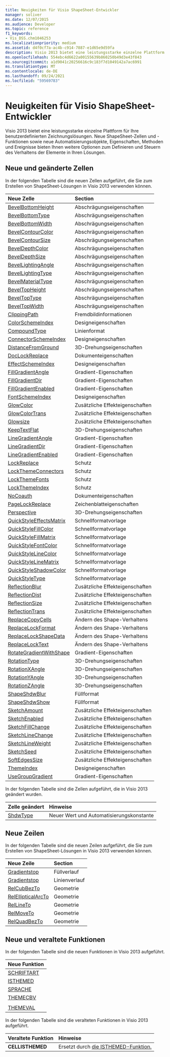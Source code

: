 ```yaml
---
title: Neuigkeiten für Visio ShapeSheet-Entwickler
manager: soliver
ms.date: 12/07/2015
ms.audience: Developer
ms.topic: reference
f1_keywords:
- Vis_DSS.chm1046253
ms.localizationpriority: medium
ms.assetid: d4f0cf7a-ac4b-c914-7887-e1d65e9d59fa
description: Visio 2013 bietet eine leistungsstarke einzelne Plattform für Ihre benutzerdefinierten Zeichnungslösungen. Neue ShapeSheet-Zellen und -Funktionen sowie neue Automatisierungsobjekte, Eigenschaften, Methoden und Ereignisse bieten Ihnen weitere Optionen zum Definieren und Steuern des Verhaltens der Elemente in Ihren Lösungen.
ms.openlocfilehash: 554ebc4d6622a00155639b860250b49d3e43f843
ms.sourcegitcommit: a1d9041c20256616c9c183f7d1049142a7ac6991
ms.translationtype: MT
ms.contentlocale: de-DE
ms.lasthandoff: 09/24/2021
ms.locfileid: "59569783"
---
```

# <a name="whats-new-for-visio-shapesheet-developers"></a>Neuigkeiten für Visio ShapeSheet-Entwickler

Visio 2013 bietet eine leistungsstarke einzelne Plattform für Ihre benutzerdefinierten Zeichnungslösungen. Neue ShapeSheet-Zellen und -Funktionen sowie neue Automatisierungsobjekte, Eigenschaften, Methoden und Ereignisse bieten Ihnen weitere Optionen zum Definieren und Steuern des Verhaltens der Elemente in Ihren Lösungen.
  
## <a name="new-and-changed-cells"></a>Neue und geänderte Zellen
<a name="vis15_WhatsNew_Cells"> </a>

In der folgenden Tabelle sind die neuen Zellen aufgeführt, die Sie zum Erstellen von ShapeSheet-Lösungen in Visio 2013 verwenden können.
  
|**Neue Zelle**|**Section**|
|:-----|:-----|
|[BevelBottomHeight](bevelbottomheight-cell-bevel-properties-section.md) <br/> |Abschrägungseigenschaften  <br/> |
|[BevelBottomType](bevelbottomtype-cell-bevel-properties-section.md) <br/> |Abschrägungseigenschaften  <br/> |
|[BevelBottomWidth](bevelbottomwidth-cell-bevel-properties-section.md) <br/> |Abschrägungseigenschaften  <br/> |
|[BevelContourColor](bevelcontourcolor-cell-bevel-properties-section.md) <br/> |Abschrägungseigenschaften  <br/> |
|[BevelContourSize](bevelcontoursize-cell-bevel-properties-section.md) <br/> |Abschrägungseigenschaften  <br/> |
|[BevelDepthColor](beveldepthcolor-cell-bevel-properties-section.md) <br/> |Abschrägungseigenschaften  <br/> |
|[BevelDepthSize](beveldepthsize-cell-bevel-properties-section.md) <br/> |Abschrägungseigenschaften  <br/> |
|[BevelLightingAngle](bevellightingangle-cell-bevel-properties-section.md) <br/> |Abschrägungseigenschaften  <br/> |
|[BevelLightingType](bevellightingtype-cell-bevel-properties-section.md) <br/> |Abschrägungseigenschaften  <br/> |
|[BevelMaterialType](bevelmaterialtype-cell-bevel-properties-section.md) <br/> |Abschrägungseigenschaften  <br/> |
|[BevelTopHeight](beveltopheight-cell-bevel-properties-section.md) <br/> |Abschrägungseigenschaften  <br/> |
|[BevelTopType](beveltoptype-cell-bevel-properties-section.md) <br/> |Abschrägungseigenschaften  <br/> |
|[BevelTopWidth](beveltopwidth-cell-bevel-properties-section.md) <br/> |Abschrägungseigenschaften  <br/> |
|[ClippingPath](clippingpath-cell-foreign-image-info-section.md) <br/> |Fremdbildinformationen  <br/> |
|[ColorSchemeIndex](colorschemeindex-cell-theme-properties-section.md) <br/> |Designeigenschaften  <br/> |
|[CompoundType](compoundtype-cell-line-format-section.md) <br/> |Linienformat  <br/> |
|[ConnectorSchemeIndex](connectorschemeindex-cell-theme-properties-section.md) <br/> |Designeigenschaften  <br/> |
|[DistanceFromGround](distancefromground-cell-3-d-rotation-properties.md) <br/> |3D-Drehungseigenschaften  <br/> |
|[DocLockReplace](doclockreplace-cell-document-properties-section.md) <br/> |Dokumenteigenschaften  <br/> |
|[EffectSchemeIndex](effectschemeindex-cell-theme-properties-section.md) <br/> |Designeigenschaften  <br/> |
|[FillGradientAngle](fillgradientangle-cell-gradient-properties-section.md) <br/> |Gradient-Eigenschaften  <br/> |
|[FillGradientDir](fillgradientdir-cell-gradient-properties-section.md) <br/> |Gradient-Eigenschaften  <br/> |
|[FillGradientEnabled](fillgradientenabled-cell-gradient-properties-section.md) <br/> |Gradient-Eigenschaften  <br/> |
|[FontSchemeIndex](fontschemeindex-cell-theme-properties-section.md) <br/> |Designeigenschaften  <br/> |
|[GlowColor](glowcolor-cell-additional-effect-properties-section.md) <br/> |Zusätzliche Effekteigenschaften  <br/> |
|[GlowColorTrans](glowcolortrans-cell-additional-effect-properties-section.md) <br/> |Zusätzliche Effekteigenschaften  <br/> |
|[Glowsize](glowsize-cell-additional-effect-properties-section.md) <br/> |Zusätzliche Effekteigenschaften  <br/> |
|[KeepTextFlat](keeptextflat-cell-3-d-rotation-properties-section.md) <br/> |3D-Drehungseigenschaften  <br/> |
|[LineGradientAngle](linegradientangle-cell-gradient-properties-section.md) <br/> |Gradient-Eigenschaften  <br/> |
|[LineGradientDir](linegradientdir-cell-gradient-properties-section.md) <br/> |Gradient-Eigenschaften  <br/> |
|[LineGradientEnabled](linegradientenabled-cell-gradient-properties-section.md) <br/> |Gradient-Eigenschaften  <br/> |
|[LockReplace](lockreplace-cell-protection-section.md) <br/> |Schutz  <br/> |
|[LockThemeConnectors](lockthemeconnectors-cell-protection-section.md) <br/> |Schutz  <br/> |
|[LockThemeFonts](lockthemefonts-cell-protection-section.md) <br/> |Schutz  <br/> |
|[LockThemeIndex](lockthemeindex-cell-protection-section.md) <br/> |Schutz  <br/> |
|[NoCoauth](nocoauth-cell-document-properties-section.md) <br/> |Dokumenteigenschaften  <br/> |
|[PageLockReplace](pagelockreplace-cell-page-properties-section.md) <br/> |Zeichenblatteigenschaften  <br/> |
|[Perspective](perspective-cell-3-d-rotation-properties-section.md) <br/> |3D-Drehungseigenschaften  <br/> |
|[QuickStyleEffectsMatrix](quickstyleeffectsmatrix-cell-quick-style-section.md) <br/> |Schnellformatvorlage  <br/> |
|[QuickStyleFillColor](quickstylefillcolor-cell-quick-style-section.md) <br/> |Schnellformatvorlage  <br/> |
|[QuickStyleFillMatrix](quickstylefillmatrix-cell-quick-style-section.md) <br/> |Schnellformatvorlage  <br/> |
|[QuickStyleFontColor](quickstylefontcolor-cell-quick-style-section.md) <br/> |Schnellformatvorlage  <br/> |
|[QuickStyleLineColor](quickstylelinecolor-cell-quick-style-section.md) <br/> |Schnellformatvorlage  <br/> |
|[QuickStyleLineMatrix](quickstylelinematrix-cell-quick-style-section.md) <br/> |Schnellformatvorlage  <br/> |
|[QuickStyleShadowColor](quickstyleshadowcolor-cell-quick-style-section.md) <br/> |Schnellformatvorlage  <br/> |
|[QuickStyleType](quickstyletype-cell-quick-style-section.md) <br/> |Schnellformatvorlage  <br/> |
|[ReflectionBlur](reflectionblur-cell-additional-effect-properties-section.md) <br/> |Zusätzliche Effekteigenschaften  <br/> |
|[ReflectionDist](reflectiondist-cell-additional-effect-properties-section.md) <br/> |Zusätzliche Effekteigenschaften  <br/> |
|[ReflectionSize](reflectionsize-cell-additional-effect-properties-section.md) <br/> |Zusätzliche Effekteigenschaften  <br/> |
|[ReflectionTrans](reflectiontrans-cell-additional-effect-properties-section.md) <br/> |Zusätzliche Effekteigenschaften  <br/> |
|[ReplaceCopyCells](replacecopycells-cell-change-shape-behavior-section.md) <br/> |Ändern des Shape-Verhaltens  <br/> |
|[ReplaceLockFormat](replacelockformat-cell-change-shape-behavior-section.md) <br/> |Ändern des Shape-Verhaltens  <br/> |
|[ReplaceLockShapeData](replacelockshapedata-cell-change-shape-behavior-section.md) <br/> |Ändern des Shape-Verhaltens  <br/> |
|[ReplaceLockText](replacelocktext-cell-change-shape-behavior-section.md) <br/> |Ändern des Shape-Verhaltens  <br/> |
|[RotateGradientWithShape](rotategradientwithshape-cell-gradient-properties-section.md) <br/> |Gradient-Eigenschaften  <br/> |
|[RotationType](rotationtype-cell-3-d-rotation-properties-section.md) <br/> |3D-Drehungseigenschaften  <br/> |
|[RotationXAngle](rotationxangle-cell-3-d-rotation-properties-section.md) <br/> |3D-Drehungseigenschaften  <br/> |
|[RotationYAngle](rotationyangle-cell-3-d-rotation-properties-section.md) <br/> |3D-Drehungseigenschaften  <br/> |
|[RotationZAngle](rotationzangle-cell-3-d-rotation-properties-section.md) <br/> |3D-Drehungseigenschaften  <br/> |
|[ShapeShdwBlur](shapeshdwblur-cell-fill-format-section.md) <br/> |Füllformat  <br/> |
|[ShapeShdwShow](shapeshdwshow-cell-fill-format-section.md) <br/> |Füllformat  <br/> |
|[SketchAmount](sketchamount-cell-additional-effect-properties-section.md) <br/> |Zusätzliche Effekteigenschaften  <br/> |
|[SketchEnabled](sketchenabled-cell-additional-effect-properties-section.md) <br/> |Zusätzliche Effekteigenschaften  <br/> |
|[SketchFillChange](sketchfillchange-cell-additional-effect-properties-section.md) <br/> |Zusätzliche Effekteigenschaften  <br/> |
|[SketchLineChange](sketchlinechange-cell-additional-effect-properties-section.md) <br/> |Zusätzliche Effekteigenschaften  <br/> |
|[SketchLineWeight](sketchlineweight-cell-additional-effect-properties-section.md) <br/> |Zusätzliche Effekteigenschaften  <br/> |
|[SketchSeed](sketchseed-cell-additional-effect-properties-section.md) <br/> |Zusätzliche Effekteigenschaften  <br/> |
|[SoftEdgesSize](softedgessize-cell-additional-effect-properties-section.md) <br/> |Zusätzliche Effekteigenschaften  <br/> |
|[ThemeIndex](themeindex-cell-theme-properties-section.md) <br/> |Designeigenschaften  <br/> |
|[UseGroupGradient](usegroupgradient-cell-gradient-properties-section.md) <br/> |Gradient-Eigenschaften  <br/> |
   
In der folgenden Tabelle sind die Zellen aufgeführt, die in Visio 2013 geändert wurden.
  
|**Zelle geändert**|**Hinweise**|
|:-----|:-----|
|[ShdwType](shdwtype-cell-page-properties-section.md) <br/> |Neuer Wert und Automatisierungskonstante  <br/> |
   
## <a name="new-rows"></a>Neue Zeilen
<a name="vis15_WhatsNew_Rows"> </a>

In der folgenden Tabelle sind die neuen Zeilen aufgeführt, die Sie zum Erstellen von ShapeSheet-Lösungen in Visio 2013 verwenden können.
  
|**Neue Zeile**|**Section**|
|:-----|:-----|
|[Gradientstop](gradient-stop-row-fill-gradient-section.md) <br/> |Füllverlauf  <br/> |
|[Gradientstop](gradient-stop-row-line-gradient-section.md) <br/> |Linienverlauf  <br/> |
|[RelCubBezTo](relcubbezto-row-geometry-section.md) <br/> |Geometrie  <br/> |
|[RelEllipticalArcTo](relellipticalarcto-row-geometry-section.md) <br/> |Geometrie  <br/> |
|[RelLineTo](rellineto-row-geometry-section.md) <br/> |Geometrie  <br/> |
|[RelMoveTo](relmoveto-row-geometry-section.md) <br/> |Geometrie  <br/> |
|[RelQuadBezTo](relquadbezto-row-geometry-section.md) <br/> |Geometrie  <br/> |
   
## <a name="new-and-deprecated-functions"></a>Neue und veraltete Funktionen
<a name="vis15_WhatsNew_Functions"> </a>

In der folgenden Tabelle sind die neuen Funktionen in Visio 2013 aufgeführt.
  
|**Neue Funktion**|
|:-----|
|[SCHRIFTART](font-function.md) <br/> |
|[ISTHEMED](isthemed-function.md) <br/> |
|[SPRACHE](language-function.md) <br/> |
|[THEMECBV](themecbv-function.md) <br/> |
||
|[THEMEVAL](themeval-function.md) <br/> |
   
In der folgenden Tabelle sind die veralteten Funktionen in Visio 2013 aufgeführt.
  
|**Veraltete Funktion**|**Hinweise**|
|:-----|:-----|
|**CELLISTHEMED** <br/> |Ersetzt durch [die ISTHEMED-Funktion.](isthemed-function.md)  <br/> |
   

